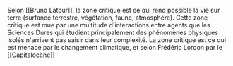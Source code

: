 Selon [[Bruno Latour]], la zone critique est ce qui rend possible la vie sur terre (surfance terrestre, végétation, faune, atmosphère). Cette zone critique est mue par une multitude d'interactions entre agents que les Sciences Dures qui étudient principalement des phénomènes physiques isolés n'arrivent pas saisir dans leur complexité. La zone critique est ce qui est menacé par le changement climatique, et selon Frédéric Lordon par le [[Capitalocène]]